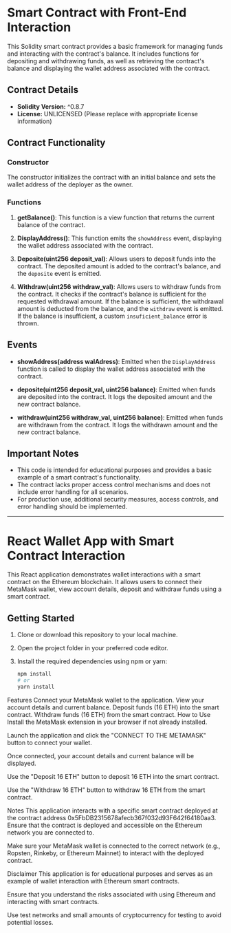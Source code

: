 # Smart Contract with Front-End Interaction

This Solidity smart contract provides a basic framework for managing funds and interacting with the contract's balance. It includes functions for depositing and withdrawing funds, as well as retrieving the contract's balance and displaying the wallet address associated with the contract.

## Contract Details

- **Solidity Version:** ^0.8.7
- **License:** UNLICENSED (Please replace with appropriate license information)

## Contract Functionality

### Constructor

The constructor initializes the contract with an initial balance and sets the wallet address of the deployer as the owner.

### Functions

1. **getBalance()**: This function is a view function that returns the current balance of the contract.

2. **DisplayAddress()**: This function emits the `showAddress` event, displaying the wallet address associated with the contract.

3. **Deposite(uint256 deposit_val)**: Allows users to deposit funds into the contract. The deposited amount is added to the contract's balance, and the `deposite` event is emitted.

4. **Withdraw(uint256 withdraw_val)**: Allows users to withdraw funds from the contract. It checks if the contract's balance is sufficient for the requested withdrawal amount. If the balance is sufficient, the withdrawal amount is deducted from the balance, and the `withdraw` event is emitted. If the balance is insufficient, a custom `insuficient_balance` error is thrown.

## Events

- **showAddress(address walAdress)**: Emitted when the `DisplayAddress` function is called to display the wallet address associated with the contract.

- **deposite(uint256 deposit_val, uint256 balance)**: Emitted when funds are deposited into the contract. It logs the deposited amount and the new contract balance.

- **withdraw(uint256 withdraw_val, uint256 balance)**: Emitted when funds are withdrawn from the contract. It logs the withdrawn amount and the new contract balance.

## Important Notes

- This code is intended for educational purposes and provides a basic example of a smart contract's functionality.
- The contract lacks proper access control mechanisms and does not include error handling for all scenarios.
- For production use, additional security measures, access controls, and error handling should be implemented.

---

# React Wallet App with Smart Contract Interaction

This React application demonstrates wallet interactions with a smart contract on the Ethereum blockchain. It allows users to connect their MetaMask wallet, view account details, deposit and withdraw funds using a smart contract.

## Getting Started

1. Clone or download this repository to your local machine.

2. Open the project folder in your preferred code editor.

3. Install the required dependencies using npm or yarn:

   ```sh
   npm install
   # or
   yarn install
Features
Connect your MetaMask wallet to the application.
View your account details and current balance.
Deposit funds (16 ETH) into the smart contract.
Withdraw funds (16 ETH) from the smart contract.
How to Use
Install the MetaMask extension in your browser if not already installed.

Launch the application and click the "CONNECT TO THE METAMASK" button to connect your wallet.

Once connected, your account details and current balance will be displayed.

Use the "Deposit 16 ETH" button to deposit 16 ETH into the smart contract.

Use the "Withdraw 16 ETH" button to withdraw 16 ETH from the smart contract.

Notes
This application interacts with a specific smart contract deployed at the contract address 0x5FbDB2315678afecb367f032d93F642f64180aa3. Ensure that the contract is deployed and accessible on the Ethereum network you are connected to.

Make sure your MetaMask wallet is connected to the correct network (e.g., Ropsten, Rinkeby, or Ethereum Mainnet) to interact with the deployed contract.

Disclaimer
This application is for educational purposes and serves as an example of wallet interaction with Ethereum smart contracts.

Ensure that you understand the risks associated with using Ethereum and interacting with smart contracts.

Use test networks and small amounts of cryptocurrency for testing to avoid potential losses.
